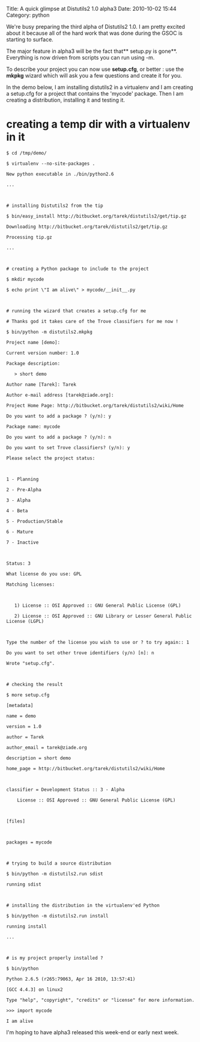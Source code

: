 Title: A quick glimpse at Distutils2 1.0 alpha3
Date: 2010-10-02 15:44
Category: python

We're busy preparing the third alpha of Distutils2 1.0. I am pretty
excited about it because all of the hard work that was done during the
GSOC is starting to surface.   
  
The major feature in alpha3 will be the fact that** setup.py is gone**.
Everything is now driven from scripts you can run using -m.   
  
To describe your project you can now use **setup.cfg**, or better : use
the **mkpkg** wizard which will ask you a few questions and create it
for you.   
  
In the demo below, I am installing distutils2 in a virtualenv and I am
creating a setup.cfg for a project that contains the 'mycode' package.
Then I am creating a distribution, installing it and testing it.   
   # creating a temp dir with a virtualenv in it

    $ cd /tmp/demo/

    $ virtualenv --no-site-packages .

    New python executable in ./bin/python2.6

    ...



    # installing Distutils2 from the tip

    $ bin/easy_install http://bitbucket.org/tarek/distutils2/get/tip.gz

    Downloading http://bitbucket.org/tarek/distutils2/get/tip.gz

    Processing tip.gz

    ...



    # creating a Python package to include to the project

    $ mkdir mycode

    $ echo print \"I am alive\" > mycode/__init__.py



    # running the wizard that creates a setup.cfg for me

    # Thanks god it takes care of the Trove classifiers for me now !

    $ bin/python -m distutils2.mkpkg

    Project name [demo]:

    Current version number: 1.0

    Package description:

       > short demo

    Author name [Tarek]: Tarek

    Author e-mail address [tarek@ziade.org]:

    Project Home Page: http://bitbucket.org/tarek/distutils2/wiki/Home

    Do you want to add a package ? (y/n): y

    Package name: mycode

    Do you want to add a package ? (y/n): n

    Do you want to set Trove classifiers? (y/n): y

    Please select the project status:



    1 - Planning

    2 - Pre-Alpha

    3 - Alpha

    4 - Beta

    5 - Production/Stable

    6 - Mature

    7 - Inactive



    Status: 3

    What license do you use: GPL

    Matching licenses:



       1) License :: OSI Approved :: GNU General Public License (GPL)

       2) License :: OSI Approved :: GNU Library or Lesser General Public License (LGPL)



    Type the number of the license you wish to use or ? to try again:: 1

    Do you want to set other trove identifiers (y/n) [n]: n

    Wrote "setup.cfg".



    # checking the result

    $ more setup.cfg

    [metadata]

    name = demo

    version = 1.0

    author = Tarek

    author_email = tarek@ziade.org

    description = short demo

    home_page = http://bitbucket.org/tarek/distutils2/wiki/Home



    classifier = Development Status :: 3 - Alpha

        License :: OSI Approved :: GNU General Public License (GPL)



    [files]



    packages = mycode



    # trying to build a source distribution

    $ bin/python -m distutils2.run sdist

    running sdist



    # installing the distribution in the virtualenv'ed Python

    $ bin/python -m distutils2.run install

    running install

    ...



    # is my project properly installed ?

    $ bin/python

    Python 2.6.5 (r265:79063, Apr 16 2010, 13:57:41)

    [GCC 4.4.3] on linux2

    Type "help", "copyright", "credits" or "license" for more information.

    >>> import mycode

    I am alive

  
  
I'm hoping to have alpha3 released this week-end or early next week.   

